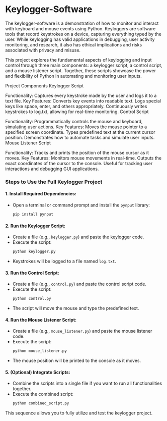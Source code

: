 # Keylogger-Software

The keylogger-software is a demonstration of how to monitor and interact with keyboard and mouse events using Python. Keyloggers are software tools that record keystrokes on a device, capturing everything typed by the user. While keylogging has valid applications in debugging, user activity monitoring, and research, it also has ethical implications and risks associated with privacy and misuse.

This project explores the fundamental aspects of keylogging and input control through three main components: a keylogger script, a control script, and a mouse listener script. Together, these scripts showcase the power and flexibility of Python in automating and monitoring user inputs.

Project Components
Keylogger Script

Functionality: Captures every keystroke made by the user and logs it to a text file.
Key Features:
Converts key events into readable text.
Logs special keys like space, enter, and others appropriately.
Continuously writes keystrokes to log.txt, allowing for real-time monitoring.
Control Script

Functionality: Programmatically controls the mouse and keyboard, simulating user actions.
Key Features:
Moves the mouse pointer to a specified screen coordinate.
Types predefined text at the current cursor position.
Demonstrates how to automate tasks and simulate user inputs.
Mouse Listener Script

Functionality: Tracks and prints the position of the mouse cursor as it moves.
Key Features:
Monitors mouse movements in real-time.
Outputs the exact coordinates of the cursor to the console.
Useful for tracking user interactions and debugging GUI applications.

### Steps to Use the Full Keylogger Project

#### 1. **Install Required Dependencies:**
   - Open a terminal or command prompt and install the `pynput` library:
     ```bash
     pip install pynput
     ```

#### 2. **Run the Keylogger Script:**
   - Create a file (e.g., `keylogger.py`) and paste the keylogger code.
   - Execute the script:
     ```bash
     python keylogger.py
     ```
   - Keystrokes will be logged to a file named `log.txt`.

#### 3. **Run the Control Script:**
   - Create a file (e.g., `control.py`) and paste the control script code.
   - Execute the script:
     ```bash
     python control.py
     ```
   - The script will move the mouse and type the predefined text.

#### 4. **Run the Mouse Listener Script:**
   - Create a file (e.g., `mouse_listener.py`) and paste the mouse listener code.
   - Execute the script:
     ```bash
     python mouse_listener.py
     ```
   - The mouse position will be printed to the console as it moves.

#### 5. **(Optional) Integrate Scripts:**
   - Combine the scripts into a single file if you want to run all functionalities together.
   - Execute the combined script:
     ```bash
     python combined_script.py
     ```

This sequence allows you to fully utilize and test the keylogger project.
